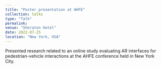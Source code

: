```yaml
---
title: "Poster presentation at AHFE"
collection: talks
type: "Talk"
permalink: 
venue: "Sheraton Hotel"
date: 2022-07-25
location: "New York, USA"
---
```


Presented research related to an online study evaluating AR interfaces for pedestrian-vehicle interactions at the AHFE conference held in New York City.
